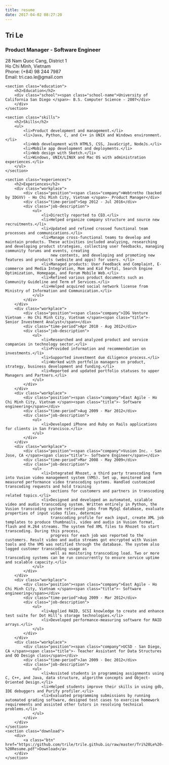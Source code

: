 ```yaml
---
title: resume
date: 2017-04-02 08:27:20
---
```


<div class="resume">
    <section class="name-card">
        <div class="name-title">
            <h1 class="name">Tri Le</h1>
            <h3 class="career">Product Manager - Software Engineer</h3>
        </div>
        <div class="contact-info">
            28 Nam Quoc Cang, District 1 <br> Ho Chi Minh, Vietnam <br> Phone: (+84) 98 244 7987 <br> Email: tri.cao.le@gmail.com <br>
        </div>
        <div class="clear"></div>
    </section>

    <section class="education">
        <h2>Education</h2>
        <div class="school"><span class="school-name">University of California San Diego </span>- B.S. Computer Science - 2007</div>
        </div>
    </section>

    <section class="skills">
        <h2>Skills</h2>
        <ul>
            <li>Product development and management.</li>
            <li>Java, Python, C, and C++ in UNIX and Windows environment.</li>
            <li>Web development with HTML5, CSS, JavaScript, NodeJs.</li>
            <li>Mobile app development and deployments.</li>
            <li>Web design with Sketch.</li>
            <li>Windows, UNIX/LINUX and Mac OS with administration experiences.</li>
        </ul>
    </section>

    <section class="experiences">
        <h2>Experiences</h2>
        <div class="workplace">
            <div class="position"><span class="company">Webtretho (backed by IDGVV) - Ho Chi Minh City, Vietnam </span>- Product Manager</div>
            <div class="time-period">Sep 2012 - Jul 2016</div>
            <div class="job-description">
                <ul>
                    <li>Directly reported to CEO.</li>
                    <li>Helped organize company structure and source new recruitments.</li>
                    <li>Updated and refined crossed functional team processes and communications.</li>
                    <li>Manage cross-functional teams to develop and maintain products. These activities included analyzing, researching and developing product strategies, collecting user feedbacks, managing community forums and events, creating
                        new contents, and developing and promoting new features and products (website and apps) for users. </li>
                    <li>Managed products: User Feedback and Complaint, E-commerce and Media Integration, Mom and Kid Portal, Search Engine Optimization, Homepage, and Forum Mobile Web.</li>
                    <li>Refined various product documents such as Community Guideline and Term of Services.</li>
                    <li>Helped acquired social network license from Ministry of Information and Communication.</li>
                </ul>
            </div>
        </div>
        <div class="workplace">
            <div class="position"><span class="company">IDG Venture Vietnam - Ho Chi Minh City, Vietnam </span><span class="title">- Senior Investment Analyst</span></div>
            <div class="time-period">Apr 2010 - Aug 2012</div>
            <div class="job-description">
                <ul>
                    <li>Researched and analyzed product and service companies in technology sector.</li>
                    <li>Provided information and recommendation on investments.</li>
                    <li>Supported investment due diligence process.</li>
                    <li>Worked with portfolio managers on product, strategy, business development and funding.</li>
                    <li>Reported and updated portfolio statuses to upper Managers and Partners.</li>
                </ul>
            </div>
        </div>
        <div class="workplace">
            <div class="position"><span class="company">East Agile - Ho Chi Minh City, Vietnam </span><span class="title">- Software engineering</span></div>
            <div class="time-period">Aug 2009 - Mar 2012</div>
            <div class="job-description">
                <ul>
                    <li>Developed iPhone and Ruby on Rails applications for clients in San Francisco.</li>
                </ul>
            </div>
        </div>
        <div class="workplace">
            <div class="position"><span class="company">Vusion Inc. - San Jose, CA </span><span class="title">- Software Engineer</span></div>
            <div class="time-period">Mar 2008 - May 2009</div>
            <div class="job-description">
                <ul>
                    <li>Integrated Rhozet, a third party transcoding farm into Vusion video management system (VMS). Set up, monitored and measured performance video transcoding systems. Handled customized transcoding requests and hold training
                        sections for customers and partners in transcoding related topics.</li>
                    <li>Designed and developed an automated, scalable video and audio transcoding system. Written entirely in Python, the Vusion transcoding system retrieved jobs from MySql database, evaluate properties of input video files, determine
                        transcoding profile for each input, create XML job templates to produce thumbnails, video and audio in Vusion format, flash and H.264 streams. The system fed XML files to Rhozet to start transcoding. During this process,
                        progress for each job was reported to the customers. Result video and audio streams got encrypted with Vusion tools and the VMS was notified through the database. The system also logged customer transcoding usage as
                        well as monitoring transcoding load. Two or more transcoding systems can be run concurrently to ensure service uptime and scalable capacity.</li>
                </ul>
            </div>
        </div>
        <div class="workplace">
            <div class="position"><span class="company">East Agile - Ho Chi Minh City, Vietnam </span><span class="title">- Software engineering</span></div>
            <div class="time-period">Aug 2009 - Mar 2012</div>
            <div class="job-description">
                <ul>
                    <li>Applied RAID, SCSI knowledge to create and enhance test suite for Dot Hill’s storage technologies.</li>
                    <li>Developed performance-measuring software for RAID arrays.</li>
                </ul>
            </div>
        </div>
        <div class="workplace">
            <div class="position"><span class="company">UCSD - San Diego, CA </span><span class="title">- Teacher Assistant for Data Structures and OO Design class</span></div>
            <div class="time-period">Jan 2009 - Dec 2012</div>
            <div class="job-description">
                <ul>
                    <li>Assisted students in programming assignments using C, C++, and Java, data structure, algorithm concepts and Object-Oriented Design.</li>
                    <li>Helped students improve their skills in using gdb, IDE debuggers and Purify profiler.</li>
                    <li>Evaluated programming submissions by running automated grading software, designed test cases to exercise homework requirements and assisted other tutors in resolving technical problems.</li>
                </ul>
            </div>
        </div>
    </section>
    <section class="download">
        <div>
            <a class="btn" href="https://github.com/trile/trile.github.io/raw/master/Tri%20Le%20-%20Resume.pdf">Download</a>
        </div>
    </section>
</div>


